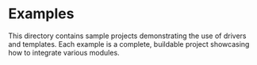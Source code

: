 # Examples

This directory contains sample projects demonstrating the use of drivers and templates. Each example is a complete, buildable project showcasing how to integrate various modules.
